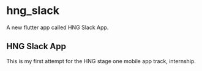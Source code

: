 # hng_slack

A new flutter app called HNG Slack App.

## HNG Slack App

This is my first attempt for the HNG stage one mobile
app track, internship.